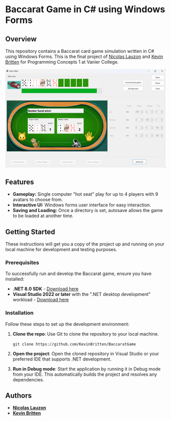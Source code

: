 # Baccarat Game in C# using Windows Forms

## Overview
This repository contains a Baccarat card game simulation written in C# using Windows Forms. This is the final project of [Nicolas Lauzon](https://github.com/NLauzon123) and [Kevin Britten](https://github.com/KevinBritten/) for Programming Concepts 1 at Vanier College.

![Baccarat Game Interface](/assets/baccarat-interface.png "Baccarat Game Interface")

## Features
- **Gameplay:** Single computer "hot seat" play for up to 4 players with 9 avatars to choose from.
- **Interactive UI:** Windows forms user interface for easy interaction.
- **Saving and Loading:** Once a directory is set, autosave allows the game to be loaded at another time.

## Getting Started
These instructions will get you a copy of the project up and running on your local machine for development and testing purposes.

### Prerequisites
To successfully run and develop the Baccarat game, ensure you have installed:

- **.NET 8.0 SDK** - [Download here](https://dotnet.microsoft.com/en-us/download/dotnet/8.0)
- **Visual Studio 2022 or later** with the ".NET desktop development" workload - [Download here](https://visualstudio.microsoft.com/downloads/)



### Installation
Follow these steps to set up the development environment:

1. **Clone the repo**: Use Git to clone the repository to your local machine.

	`git clone https://github.com/KevinBritten/BaccaratGame`
2. **Open the project**: Open the cloned repository in Visual Studio or your preferred IDE that supports .NET development.
3. **Run in Debug mode**: Start the application by running it in Debug mode from your IDE. This automatically builds the project and resolves any dependencies.


## Authors
- **[Nicolas Lauzon](https://github.com/NLauzon123)**
- **[Kevin Britten](https://github.com/KevinBritten/)**

